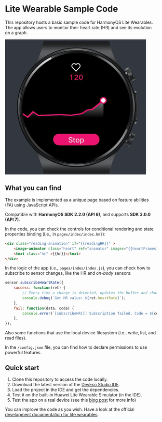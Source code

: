 # Lite Wearable Sample Code 

This repository hosts a basic sample code for HarmonyOS Lite Wearables. 
The app allows users to monitor their heart rate (HR) and see its evolution on a graph.


![Screeshot of the app on the simulator](./screenshot.png)

## What you can find

The example is implemented as a unique page based on feature abilities (FA) using JavaScript APIs.

Compatible with __HarmonyOS SDK 2.2.0 (API 6)__, and supports __SDK 3.0.0 (API 7)__.

In the code, you can check the controls for conditional rendering and state properties binding (i.e., in `pages/index/index.hml`):

````html
<div class="reading-animation" if="{{readingHR}}" >
    <image-animator class="heart" ref="animator" images="{{heartFrames}}" duration="0.4s" />
    <text class="hr" >{{hr}}</text>
</div>
````

In the logic of the app (i.e., `pages/index/index.js`), you can check how to subscribe to sensor changes, like the HR and _on-body_ sensors:

````javascript
sensor.subscribeHeartRate({
    success: function(ret) {
        // Every time a change is detected, updates the buffer and chart
        console.debug(`Got HR value: ${ret.heartRate}`);
    },
    fail: function(data, code) {
        console.error(`[subscribeHR()] Subscription failed. Code = ${code}, Data = ${data}`);
    },
});
````

Also some functions that use the local device filesystem (i.e., write, list, and read files).

In the `/config.json` file, you can find how to declare permissions to use powerful features. 

## Quick start 

1. Clone this repository to access the code locally.
2. Download the latest version of the [DevEco Studio IDE](https://developer.harmonyos.com/en/develop/deveco-studio).
3. Load the project in the IDE and get the dependencies.
4. Test it on the built-in Huawei Lite Wearable Simulator (in the IDE). 
5. Test the app on a real device (see this [blog post](https://medium.com/huawei-developers/harmony-os-prepare-your-lite-wearable-project-for-integration-b4daaa9df67e) for more info)

You can improve the code as you wish. Have a look at the official [development documentation for lite wearables](https://developer.harmonyos.com/en/docs/documentation/doc-references/lite-wearable-general-rules-0000001176909956).



